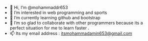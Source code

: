 - 👋 Hi, I’m @mohammaddr653
- 👀 I’m interested in web programming and sports 
- 🌱 I’m currently learning github and bootstrap
- 💞️ I’m so glad to collaborate with other programmers because its a perfect situation for me to learn faster .
- 📫 Its my email address : itsmohammadamin653@gmail.com

<!---
mohammaddr653/mohammaddr653 is a ✨ special ✨ repository because its `README.md` (this file) appears on your GitHub profile.
You can click the Preview link to take a look at your changes.
--->
